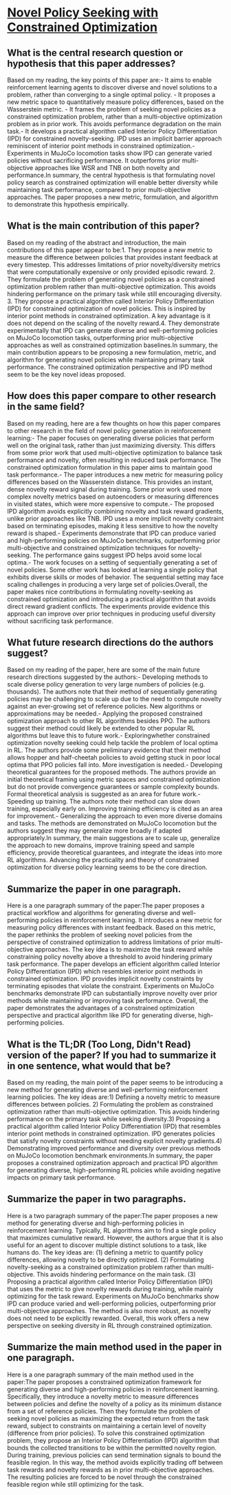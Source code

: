 # [Novel Policy Seeking with Constrained Optimization](https://arxiv.org/abs/2005.10696)

## What is the central research question or hypothesis that this paper addresses?

Based on my reading, the key points of this paper are:- It aims to enable reinforcement learning agents to discover diverse and novel solutions to a problem, rather than converging to a single optimal policy. - It proposes a new metric space to quantitatively measure policy differences, based on the Wasserstein metric. - It frames the problem of seeking novel policies as a constrained optimization problem, rather than a multi-objective optimization problem as in prior work. This avoids performance degradation on the main task.- It develops a practical algorithm called Interior Policy Differentiation (IPD) for constrained novelty-seeking. IPD uses an implicit barrier approach reminiscent of interior point methods in constrained optimization.- Experiments in MuJoCo locomotion tasks show IPD can generate varied policies without sacrificing performance. It outperforms prior multi-objective approaches like WSR and TNB on both novelty and performance.In summary, the central hypothesis is that formulating novel policy search as constrained optimization will enable better diversity while maintaining task performance, compared to prior multi-objective approaches. The paper proposes a new metric, formulation, and algorithm to demonstrate this hypothesis empirically.


## What is the main contribution of this paper?

Based on my reading of the abstract and introduction, the main contributions of this paper appear to be:1. They propose a new metric to measure the difference between policies that provides instant feedback at every timestep. This addresses limitations of prior novelty/diversity metrics that were computationally expensive or only provided episodic reward. 2. They formulate the problem of generating novel policies as a constrained optimization problem rather than multi-objective optimization. This avoids hindering performance on the primary task while still encouraging diversity. 3. They propose a practical algorithm called Interior Policy Differentiation (IPD) for constrained optimization of novel policies. This is inspired by interior point methods in constrained optimization. A key advantage is it does not depend on the scaling of the novelty reward.4. They demonstrate experimentally that IPD can generate diverse and well-performing policies on MuJoCo locomotion tasks, outperforming prior multi-objective approaches as well as constrained optimization baselines.In summary, the main contribution appears to be proposing a new formulation, metric, and algorithm for generating novel policies while maintaining primary task performance. The constrained optimization perspective and IPD method seem to be the key novel ideas proposed.


## How does this paper compare to other research in the same field?

Based on my reading, here are a few thoughts on how this paper compares to other research in the field of novel policy generation in reinforcement learning:- The paper focuses on generating diverse policies that perform well on the original task, rather than just maximizing diversity. This differs from some prior work that used multi-objective optimization to balance task performance and novelty, often resulting in reduced task performance. The constrained optimization formulation in this paper aims to maintain good task performance.- The paper introduces a new metric for measuring policy differences based on the Wasserstein distance. This provides an instant, dense novelty reward signal during training. Some prior work used more complex novelty metrics based on autoencoders or measuring differences in visited states, which were more expensive to compute.- The proposed IPD algorithm avoids explicitly combining novelty and task reward gradients, unlike prior approaches like TNB. IPD uses a more implicit novelty constraint based on terminating episodes, making it less sensitive to how the novelty reward is shaped.- Experiments demonstrate that IPD can produce varied and high-performing policies on MuJoCo benchmarks, outperforming prior multi-objective and constrained optimization techniques for novelty-seeking. The performance gains suggest IPD helps avoid some local optima.- The work focuses on a setting of sequentially generating a set of novel policies. Some other work has looked at learning a single policy that exhibits diverse skills or modes of behavior. The sequential setting may face scaling challenges in producing a very large set of policies.Overall, the paper makes nice contributions in formulating novelty-seeking as constrained optimization and introducing a practical algorithm that avoids direct reward gradient conflicts. The experiments provide evidence this approach can improve over prior techniques in producing useful diversity without sacrificing task performance.


## What future research directions do the authors suggest?

Based on my reading of the paper, here are some of the main future research directions suggested by the authors:- Developing methods to scale diverse policy generation to very large numbers of policies (e.g. thousands). The authors note that their method of sequentially generating policies may be challenging to scale up due to the need to compute novelty against an ever-growing set of reference policies. New algorithms or approximations may be needed.- Applying the proposed constrained optimization approach to other RL algorithms besides PPO. The authors suggest their method could likely be extended to other popular RL algorithms but leave this to future work.- Exploringwhether constrained optimization novelty seeking could help tackle the problem of local optima in RL. The authors provide some preliminary evidence that their method allows hopper and half-cheetah policies to avoid getting stuck in poor local optima that PPO policies fall into. More investigation is needed.- Developing theoretical guarantees for the proposed methods. The authors provide an initial theoretical framing using metric spaces and constrained optimization but do not provide convergence guarantees or sample complexity bounds. Formal theoretical analysis is suggested as an area for future work.- Speeding up training. The authors note their method can slow down training, especially early on. Improving training efficiency is cited as an area for improvement.- Generalizing the approach to even more diverse domains and tasks. The methods are demonstrated on MuJoCo locomotion but the authors suggest they may generalize more broadly if adapted appropriately.In summary, the main suggestions are to scale up, generalize the approach to new domains, improve training speed and sample efficiency, provide theoretical guarantees, and integrate the ideas into more RL algorithms. Advancing the practicality and theory of constrained optimization for diverse policy learning seems to be the core direction.


## Summarize the paper in one paragraph.

Here is a one paragraph summary of the paper:The paper proposes a practical workflow and algorithms for generating diverse and well-performing policies in reinforcement learning. It introduces a new metric for measuring policy differences with instant feedback. Based on this metric, the paper rethinks the problem of seeking novel policies from the perspective of constrained optimization to address limitations of prior multi-objective approaches. The key idea is to maximize the task reward while constraining policy novelty above a threshold to avoid hindering primary task performance. The paper develops an efficient algorithm called Interior Policy Differentiation (IPD) which resembles interior point methods in constrained optimization. IPD provides implicit novelty constraints by terminating episodes that violate the constraint. Experiments on MuJoCo benchmarks demonstrate IPD can substantially improve novelty over prior methods while maintaining or improving task performance. Overall, the paper demonstrates the advantages of a constrained optimization perspective and practical algorithm like IPD for generating diverse, high-performing policies.


## What is the TL;DR (Too Long, Didn't Read) version of the paper? If you had to summarize it in one sentence, what would that be?

Based on my reading, the main point of the paper seems to be introducing a new method for generating diverse and well-performing reinforcement learning policies. The key ideas are:1) Defining a novelty metric to measure differences between policies. 2) Formulating the problem as constrained optimization rather than multi-objective optimization. This avoids hindering performance on the primary task while seeking diversity.3) Proposing a practical algorithm called Interior Policy Differentiation (IPD) that resembles interior point methods in constrained optimization. IPD generates policies that satisfy novelty constraints without needing explicit novelty gradients.4) Demonstrating improved performance and diversity over previous methods on MuJoCo locomotion benchmark environments.In summary, the paper proposes a constrained optimization approach and practical IPD algorithm for generating diverse, high-performing RL policies while avoiding negative impacts on primary task performance.


## Summarize the paper in two paragraphs.

Here is a two paragraph summary of the paper:The paper proposes a new method for generating diverse and high-performing policies in reinforcement learning. Typically, RL algorithms aim to find a single policy that maximizes cumulative reward. However, the authors argue that it is also useful for an agent to discover multiple distinct solutions to a task, like humans do. The key ideas are: (1) defining a metric to quantify policy differences, allowing novelty to be directly optimized. (2) Formulating novelty-seeking as a constrained optimization problem rather than multi-objective. This avoids hindering performance on the main task. (3) Proposing a practical algorithm called Interior Policy Differentiation (IPD) that uses the metric to give novelty rewards during training, while mainly optimizing for the task reward. Experiments on MuJoCo benchmarks show IPD can produce varied and well-performing policies, outperforming prior multi-objective approaches. The method is also more robust, as novelty does not need to be explicitly rewarded. Overall, this work offers a new perspective on seeking diversity in RL through constrained optimization.


## Summarize the main method used in the paper in one paragraph.

Here is a one paragraph summary of the main method used in the paper:The paper proposes a constrained optimization framework for generating diverse and high-performing policies in reinforcement learning. Specifically, they introduce a novelty metric to measure differences between policies and define the novelty of a policy as its minimum distance from a set of reference policies. Then they formulate the problem of seeking novel policies as maximizing the expected return from the task reward, subject to constraints on maintaining a certain level of novelty (difference from prior policies). To solve this constrained optimization problem, they propose an Interior Policy Differentiation (IPD) algorithm that bounds the collected transitions to be within the permitted novelty region. During training, previous policies can send termination signals to bound the feasible region. In this way, the method avoids explicitly trading off between task rewards and novelty rewards as in prior multi-objective approaches. The resulting policies are forced to be novel through the constrained feasible region while still optimizing for the task.
